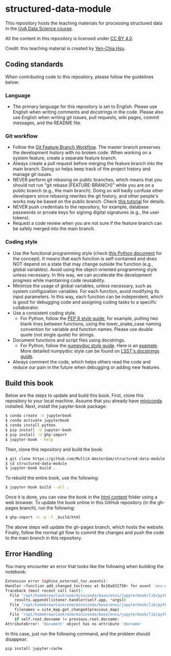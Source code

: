 # structured-data-module

This repository hosts the teaching materials for processing structured data in the [UvA Data Science course](https://multix.io/data-science-book-uva/).

All the content in this repository is licensed under [CC BY 4.0](https://creativecommons.org/licenses/by/4.0/).

Credit: this teaching material is created by [Yen-Chia Hsu](https://github.com/yenchiah).

## <a name="coding-standards"></a>Coding standards
When contributing code to this repository, please follow the guidelines below:

### Language
- The primary language for this repository is set to English. Please use English when writing comments and docstrings in the code. Please also use English when writing git issues, pull requests, wiki pages, commit messages, and the README file.

### Git workflow
- Follow the [Git Feature Branch Workflow](https://www.atlassian.com/git/tutorials/comparing-workflows/feature-branch-workflow). The master branch preserves the development history with no broken code. When working on a system feature, create a separate feature branch.
- Always create a pull request before merging the feature branch into the main branch. Doing so helps keep track of the project history and manage git issues.
- NEVER perform git rebasing on public branches, which means that you should not run "git rebase [FEATURE-BRANCH]" while you are on a public branch (e.g., the main branch). Doing so will badly confuse other developers since rebasing rewrites the git history, and other people's works may be based on the public branch. Check [this tutorial](https://www.atlassian.com/git/tutorials/merging-vs-rebasing#the-golden-rule-of-rebasing) for details.
- NEVER push credentials to the repository, for example, database passwords or private keys for signing digital signatures (e.g., the user tokens).
- Request a code review when you are not sure if the feature branch can be safely merged into the main branch.

### Coding style
- Use the functional programming style (check [this Python document](https://docs.python.org/3/howto/functional.html) for the concept). It means that each function is self-contained and does NOT depend on a state that may change outside the function (e.g., global variables). Avoid using the object-oriented programming style unless necessary. In this way, we can accelerate the development progress while maintaining code reusability.
- Minimize the usage of global variables, unless necessary, such as system configuration variables. For each function, avoid modifying its input parameters. In this way, each function can be independent, which is good for debugging code and assigning coding tasks to a specific collaborator.
- Use a consistent coding style.
  - For Python, follow the [PEP 8 style guide](https://www.python.org/dev/peps/pep-0008/), for example, putting two blank lines between functions, using the lower_snake_case naming convention for variable and function names. Please use double quote (not single quote) for strings.
- Document functions and script files using docstrings.
  - For Python, follow the [numpydoc style guide](https://numpydoc.readthedocs.io/en/latest/format.html). Here is an [example](https://numpydoc.readthedocs.io/en/latest/example.html#example). More detailed numpydoc style can be found on [LSST's docstrings guide](https://developer.lsst.io/python/numpydoc.html).
- Always comment the code, which helps others read the code and reduce our pain in the future when debugging or adding new features.

## Build this book

Below are the steps to update and build this book. First, clone this repository to your local machine. Assume that you already have [miniconda](https://docs.conda.io/en/main/miniconda.html) installed. Next, install the jupyter-book package:
```sh
$ conda create -n jupyterbook
$ conda activate jupyterbook
$ conda install python
$ pip install -U jupyter-book
$ pip install -U ghp-import
$ jupyter-book --help
```
Then, clone this repository and build the book:
```sh
$ git clone https://github.com/MultiX-Amsterdam/structured-data-module
$ cd structured-data-module
$ jupyter-book build .
```
To rebuild the entire book, use the following:
```sh
$ jupyter-book build --all .
```
Once it is done, you can view the book in the [html content](_build/html) folder using a web browser. To update the book online in this GitHub repository (in the gh-pages branch), run the following:
```sh
$ ghp-import -n -p -f _build/html
```
The above steps will update the gh-pages branch, which hosts the website. Finally, follow the normal git flow to commit the changes and push the code to the main branch in this repository.

## Error Handling

You many encounter an error that looks like the following when building the notebook:
```sh
Extension error (sphinx_external_toc.events):
Handler <function add_changed_toctrees at 0x10a031750> for event 'env-get-outdated' threw an exception (exception: 'Document' object has no attribute 'docname')
Traceback (most recent call last):
  File "/opt/homebrew/Caskroom/miniconda/base/envs/jupyterbook/lib/python3.10/site-packages/sphinx/events.py", line 94, in emit
    results.append(listener.handler(self.app, *args))
  File "/opt/homebrew/Caskroom/miniconda/base/envs/jupyterbook/lib/python3.10/site-packages/sphinx_external_toc/events.py", line 138, in add_changed_toctrees
    filenames = site_map.get_changed(previous_map)
  File "/opt/homebrew/Caskroom/miniconda/base/envs/jupyterbook/lib/python3.10/site-packages/sphinx_external_toc/api.py", line 220, in get_changed
    if self.root.docname != previous.root.docname:
AttributeError: 'Document' object has no attribute 'docname'
```
In this case, just run the following command, and the problem should disappear:
```sh
pip install jupyter-cache
```
